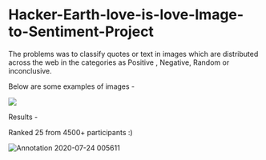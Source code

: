 # Hacker-Earth-love-is-love-Image-to-Sentiment-Project


The problems was to classify quotes or text in images which are distributed across the web in the categories as Positive , Negative, Random or inconclusive.

Below are some examples of images -

![](https://github.com/milannzz/Image-To-Sentiment-Prediction/blob/master/Sample%20Data%20Files/Sample_Positive.jpg?raw=true)

Results -

Ranked 25 from 4500+ participants :)

![Annotation 2020-07-24 005611](https://user-images.githubusercontent.com/50313887/88330394-f467bc80-cd48-11ea-94a1-2443879512a5.png)
